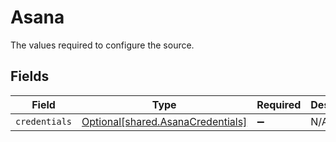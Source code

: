 # Asana

The values required to configure the source.


## Fields

| Field                                                                        | Type                                                                         | Required                                                                     | Description                                                                  |
| ---------------------------------------------------------------------------- | ---------------------------------------------------------------------------- | ---------------------------------------------------------------------------- | ---------------------------------------------------------------------------- |
| `credentials`                                                                | [Optional[shared.AsanaCredentials]](../../models/shared/asanacredentials.md) | :heavy_minus_sign:                                                           | N/A                                                                          |
